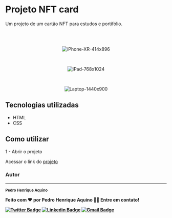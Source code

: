# Projeto NFT card


Um projeto de um cartão NFT para estudos e portifólio.

<br>
<br>


<div align="center"> 

![iPhone-XR-414x896](https://user-images.githubusercontent.com/70813102/233705089-07e8974b-49a2-4814-9a62-e53f22014aca.png)

<br> 
 
![iPad-768x1024](https://user-images.githubusercontent.com/70813102/233705178-085aa7b1-3b96-4637-b41f-d3e5479583e9.png)
 
<br>
 
![Laptop-1440x900](https://user-images.githubusercontent.com/70813102/233704961-3c6c0e95-c1d9-45ad-ae65-a207186f6eab.png)

</div>

## Tecnologias utilizadas

- HTML
- CSS

## Como utilizar

1 - Abrir o projeto

Acessar o link do [projeto](https://phasa15.github.io/nft-card/)


### Autor
---

 <sub><b>Pedro Henrique Aquino</sub>


Feito com ❤️ por Pedro Henrique Aquino 👋🏽 Entre em contato!

[![Twitter Badge](https://img.shields.io/badge/-@PedroAq48260600-1ca0f1?style=flat-square&labelColor=1ca0f1&logo=twitter&logoColor=white&link=https://twitter.com/PedroAq48260600)](https://twitter.com/PedroAq48260600) [![Linkedin Badge](https://img.shields.io/badge/-Pedro-blue?style=flat-square&logo=Linkedin&logoColor=white&link=https://www.linkedin.com/in/pedro-henrique-aquino-a56945162/)](https://www.linkedin.com/in/pedro-henrique-aquino-a56945162/) 
[![Gmail Badge](https://img.shields.io/badge/-pedroh_aquino@hotmail.com-c14438?style=flat-square&logo=Gmail&logoColor=white&link=mailto:pedroh_aquino@hotmail.com)](mailto:pedroh_aquino@hotmail.com)
